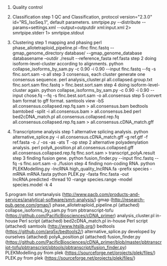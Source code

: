 1. Quality control
2. Classification
step 1 QC and Classification, protocol version="2.3.0" id="RS_IsoSeq.1", default  parameters.
smrtpipe.py --distribute  --params=settings.xml --output=outputdir xml:input.xml 2> smrtpipe.stderr 1> smrtpipe.stdout

3. Clustering
step 1 mapping and phasing
  perl phase_allotetraploid_pipeline.pl –flnc flnc.fastq --gmap_genome_directory database/ --gmap_genome_database databasename –outdir ./result --reference_fasta ref.fasta
step 2 doing isoform-level-cluster according to alignments. 
  python collapse_isoforms_by_sam.py -c 0.90 -i 0.90 --input flnc.fastq --fq -s flnc.sort.sam -o all
step 3 consensus, each cluster generate one consensus sequence.
  perl analysis_cluster.pl all.collapsed.group.txt flnc.sort.sam flnc.fastq  > flnc.best.sort.sam
step 4 doing isoform-level-cluster again.
  python collapse_isoforms_by_sam.py -c 0.90 -i 0.90 --input chose.fq --fq -s flnc.best.sort.sam -o all.consensus
step 5 convert bam format to gff format.
  samtools view -bS all.consensus.collapsed.rep.fq.sam > all.consensus.bam
  bedtools bamtobed  -split -i all.consensus.bam > all.consensus.bed
  perl bed2cDNA_match.pl all.consensus.collapsed.rep.fq all.consensus.collapsed.rep.fq.sam > all.consensus.cDNA_match.gff

4. Transcriptome analysis
step 1 alternative splicing analysis.
  python alternative_splice.py -i all.consensus.cDNA_match.gff -g ref.gtf -f ref.fasta -o ./ -os -as -ats T -op
step 2 alternative polyadenylation analysis.
  perl polyA_position.pl all.consensus.collapsed.gff all.consensus.collapsed.rep.fq flnc.sort.sam > transcript_polyA.result
step 3 finding fusion gene.
python fusion_finder.py --input flnc.fastq --fq -s flnc.sort.sam -o ./fusion 
step 4 finding non-coding RNA.
  python PLEKModelling.py -lncRNA high_quality_lncRNA.fa -prefix species -mRNA mRNA.fasta
  python PLEK.py  -fasta flnc.fasta -out lncRNA.predicted -thread 10 -range species.range -model species.model -k 4

5.program list
smrtanalysis (http://www.pacb.com/products-and-services/analytical-software/smrt-analysis/)
gmap (http://research-pub.gene.com/gmap/)
phase_allotetraploid_pipeline.pl  (attached)
collapse_isoforms_by_sam.py from pbtranscript-tofu (https://github.com/PacificBiosciences/cDNA_primer)
analysis_cluster.pl in-house Perl script (attached)
bed2cDNA_match.pl in-house Perl script (attached)
samtools (http://www.htslib.org/)
bedtools (https://github.com/arq5x/bedtools2/)
alternative_splice.py developed by ourselves (attached)
polyA_position.pl (attached)
fusion_finder.py (https://github.com/PacificBiosciences/cDNA_primer/blob/master/pbtranscript-tofu/pbtranscript/pbtools/pbtranscript/fusion_finder.py)
PLEKModelling.py from plek (https://sourceforge.net/projects/plek/files/)
PLEK.py from plek (https://sourceforge.net/projects/plek/files/)

